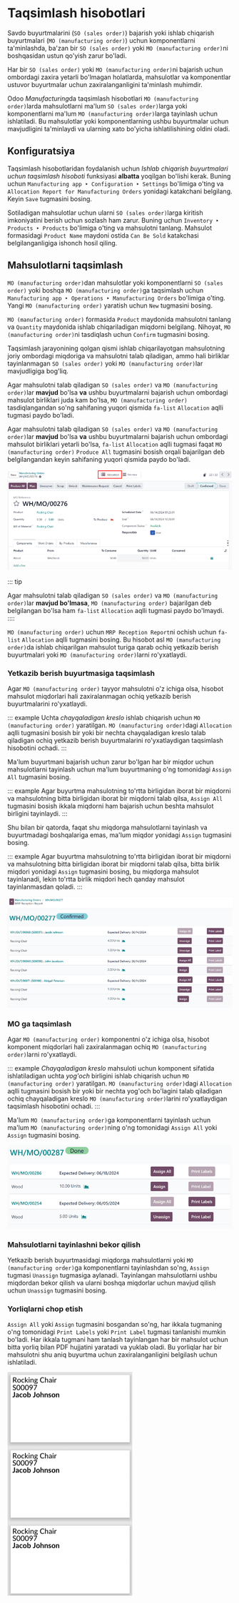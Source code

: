 # Taqsimlash hisobotlari

Savdo buyurtmalarini (`SO (sales order)`) bajarish yoki ishlab chiqarish buyurtmalari (`MO (manufacturing order)`) uchun komponentlarni ta'minlashda, ba'zan bir `SO (sales order)` yoki `MO (manufacturing order)`ni boshqasidan ustun qo'yish zarur bo'ladi.

Har bir `SO (sales order)` yoki `MO (manufacturing order)`ni bajarish uchun ombordagi zaxira yetarli bo'lmagan holatlarda, mahsulotlar va komponentlar ustuvor buyurtmalar uchun zaxiralanganligini ta'minlash muhimdir.

Odoo *Manufacturing*da taqsimlash hisobotlari `MO (manufacturing order)`larda mahsulotlarni ma'lum `SO (sales order)`larga yoki komponentlarni ma'lum `MO (manufacturing order)`larga tayinlash uchun ishlatiladi. Bu mahsulotlar yoki komponentlarning ushbu buyurtmalar uchun mavjudligini ta'minlaydi va ularning xato bo'yicha ishlatilishining oldini oladi.

## Konfiguratsiya

Taqsimlash hisobotlaridan foydalanish uchun *Ishlab chiqarish buyurtmalari uchun taqsimlash hisoboti* funksiyasi **albatta** yoqilgan bo'lishi kerak. Buning uchun `Manufacturing app ‣ Configuration ‣ Settings` bo'limiga o'ting va `Allocation Report for Manufacturing Orders` yonidagi katakchani belgilang. Keyin `Save` tugmasini bosing.

Sotiladigan mahsulotlar uchun ularni `SO (sales order)`larga kiritish imkoniyatini berish uchun sozlash ham zarur. Buning uchun `Inventory ‣ Products ‣ Products` bo'limiga o'ting va mahsulotni tanlang. Mahsulot formasidagi `Product Name` maydoni ostida `Can Be Sold` katakchasi belgilanganligiga ishonch hosil qiling.

## Mahsulotlarni taqsimlash

`MO (manufacturing order)`dan mahsulotlar yoki komponentlarni `SO (sales order)` yoki boshqa `MO (manufacturing order)`ga taqsimlash uchun `Manufacturing app ‣ Operations ‣ Manufacturing Orders` bo'limiga o'ting. Yangi `MO (manufacturing order)` yaratish uchun `New` tugmasini bosing.

`MO (manufacturing order)` formasida `Product` maydonida mahsulotni tanlang va `Quantity` maydonida ishlab chiqariladigan miqdorni belgilang. Nihoyat, `MO (manufacturing order)`ni tasdiqlash uchun `Confirm` tugmasini bosing.

Taqsimlash jarayonining qolgan qismi ishlab chiqarilayotgan mahsulotning joriy ombordagi miqdoriga va mahsulotni talab qiladigan, ammo hali birliklar tayinlanmagan `SO (sales order)` yoki `MO (manufacturing order)`lar mavjudligiga bog'liq.

Agar mahsulotni talab qiladigan `SO (sales order)` va `MO (manufacturing order)`lar **mavjud** bo'lsa **va** ushbu buyurtmalarni bajarish uchun ombordagi mahsulot birliklari juda kam bo'lsa, `MO (manufacturing order)` tasdiqlangandan so'ng sahifaning yuqori qismida `fa-list` `Allocation` aqlli tugmasi paydo bo'ladi.

Agar mahsulotni talab qiladigan `SO (sales order)` va `MO (manufacturing order)`lar **mavjud** bo'lsa **va** ushbu buyurtmalarni bajarish uchun ombordagi mahsulot birliklari yetarli bo'lsa, `fa-list` `Allocation` aqlli tugmasi faqat `MO (manufacturing order)` `Produce All` tugmasini bosish orqali bajarilgan deb belgilangandan keyin sahifaning yuqori qismida paydo bo'ladi.

![MO yuqori qismidagi Allocation aqlli tugmasi.](allocation/allocation-button.png)

::: tip

Agar mahsulotni talab qiladigan `SO (sales order)` va `MO (manufacturing order)`lar **mavjud bo'lmasa**, `MO (manufacturing order)` bajarilgan deb belgilangan bo'lsa ham `fa-list` `Allocation` aqlli tugmasi paydo bo'lmaydi.
::::

`MO (manufacturing order)` uchun `MRP Reception Report`ni ochish uchun `fa-list` `Allocation` aqlli tugmasini bosing. Bu hisobot asl `MO (manufacturing order)`da ishlab chiqarilgan mahsulot turiga qarab ochiq yetkazib berish buyurtmalari yoki `MO (manufacturing order)`larni ro'yxatlaydi.

### Yetkazib berish buyurtmasiga taqsimlash

Agar `MO (manufacturing order)` tayyor mahsulotni o'z ichiga olsa, hisobot mahsulot miqdorlari hali zaxiralanmagan ochiq yetkazib berish buyurtmalarini ro'yxatlaydi.

::: example
Uchta *chayqaladigan kreslo* ishlab chiqarish uchun `MO (manufacturing order)` yaratilgan. `MO (manufacturing order)`dagi `Allocation` aqlli tugmasini bosish bir yoki bir nechta chayqaladigan kreslo talab qiladigan ochiq yetkazib berish buyurtmalarini ro'yxatlaydigan taqsimlash hisobotini ochadi.
:::

Ma'lum buyurtmani bajarish uchun zarur bo'lgan har bir miqdor uchun mahsulotlarni tayinlash uchun ma'lum buyurtmaning o'ng tomonidagi `Assign All` tugmasini bosing.

::: example
Agar buyurtma mahsulotning to'rtta birligidan iborat bir miqdorni va mahsulotning bitta birligidan iborat bir miqdorni talab qilsa, `Assign All` tugmasini bosish ikkala miqdorni ham bajarish uchun beshta mahsulot birligini tayinlaydi.
:::

Shu bilan bir qatorda, faqat shu miqdorga mahsulotlarni tayinlash va buyurtmadagi boshqalariga emas, ma'lum miqdor yonidagi `Assign` tugmasini bosing.

::: example
Agar buyurtma mahsulotning to'rtta birligidan iborat bir miqdorni va mahsulotning bitta birligidan iborat bir miqdorni talab qilsa, bitta birlik miqdori yonidagi `Assign` tugmasini bosing, bu miqdorga mahsulot tayinlanadi, lekin to'rtta birlik miqdori hech qanday mahsulot tayinlanmasdan qoladi.
:::

![Tayyor mahsulotlarni o'z ichiga olgan MO uchun MRP qabul qilish hisoboti.](allocation/product-reception-report.png)

### MO ga taqsimlash

Agar `MO (manufacturing order)` komponentni o'z ichiga olsa, hisobot komponent miqdorlari hali zaxiralanmagan ochiq `MO (manufacturing order)`larni ro'yxatlaydi.

::: example
*Chayqaladigan kreslo* mahsuloti uchun komponent sifatida ishlatiladigan uchta *yog'och* birligini ishlab chiqarish uchun `MO (manufacturing order)` yaratilgan. `MO (manufacturing order)`dagi `Allocation` aqlli tugmasini bosish bir yoki bir nechta yog'och bo'lagini talab qiladigan ochiq chayqaladigan kreslo `MO (manufacturing order)`larini ro'yxatlaydigan taqsimlash hisobotini ochadi.
:::

Ma'lum `MO (manufacturing order)`ga komponentlarni tayinlash uchun ma'lum `MO (manufacturing order)`ning o'ng tomonidagi `Assign All` yoki `Assign` tugmasini bosing.

![Komponentlarni o'z ichiga olgan MO uchun MRP qabul qilish hisoboti.](allocation/component-reception-report.png)

### Mahsulotlarni tayinlashni bekor qilish

Yetkazib berish buyurtmasidagi miqdorga mahsulotlarni yoki `MO (manufacturing order)`ga komponentlarni tayinlashdan so'ng, `Assign` tugmasi `Unassign` tugmasiga aylanadi. Tayinlangan mahsulotlarni ushbu miqdordan bekor qilish va ularni boshqa miqdorlar uchun mavjud qilish uchun `Unassign` tugmasini bosing.

### Yorliqlarni chop etish

`Assign All` yoki `Assign` tugmasini bosgandan so'ng, har ikkala tugmaning o'ng tomonidagi `Print Labels` yoki `Print Label` tugmasi tanlanishi mumkin bo'ladi. Har ikkala tugmani ham tanlash tayinlangan har bir mahsulot uchun bitta yorliq bilan PDF hujjatini yaratadi va yuklab oladi. Bu yorliqlar har bir mahsulotni shu aniq buyurtma uchun zaxiralanganligini belgilash uchun ishlatiladi.

![Print Labels yoki Print Label tugmasini bosish orqali yaratilgan tayinlash yorliqlari.](allocation/assigned-labels.png)